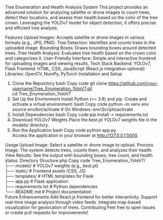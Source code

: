 Tree Enumeration and Health Analysis System
This project provides an advanced solution for analyzing satellite or drone images to count trees, detect their locations, and assess their health based on the color of the tree crown. Leveraging the YOLOv7 model for object detection, it offers precise and efficient tree analysis.

Features
Upload Images: Accepts satellite or drone images in various formats (e.g., JPG, PNG).
Tree Detection: Identifies and counts trees in the uploaded image.
Bounding Boxes: Draws bounding boxes around detected trees.
Tree Health Analysis: Evaluates tree health based on the crown color and categorizes it.
User-Friendly Interface: Simple and interactive frontend for uploading images and viewing results.
Tech Stack
Backend: YOLOv7, Flask
Frontend: HTML, CSS, JavaScript (React.js integration optional)
Libraries: OpenCV, NumPy, PyTorch
Installation and Setup
1. Clone the Repository
bash
Copy code
git clone https://github.com/your-username/Tree_Enumeration_YoloV7.git  
cd Tree_Enumeration_YoloV7  
2. Set Up the Environment
Install Python (>= 3.8) and pip.
Create and activate a virtual environment:
bash
Copy code
python -m venv env  
source env/bin/activate  # On Windows: env\Scripts\activate  
3. Install Dependencies
bash
Copy code
pip install -r requirements.txt  
4. Download YOLOv7 Weights
Place the best.pt YOLOv7 weights file in the models/ directory.
5. Run the Application
bash
Copy code
python app.py  
Access the application in your browser at http://127.0.0.1:5000.

Usage
Upload Image: Select a satellite or drone image to upload.
Process Image: The system detects trees, counts them, and analyzes their health.
View Results: See the output with bounding boxes, tree count, and health status.
Directory Structure
php
Copy code
Tree_Enumeration_YoloV7/  
├── models/                 # YOLOv7 weights (e.g., best.pt)  
├── static/                 # Frontend assets (CSS, JS)  
├── templates/              # HTML templates for Flask  
├── app.py                  # Flask application  
├── requirements.txt        # Python dependencies  
└── README.md               # Project documentation  
Future Enhancements
Add React.js frontend for better interactivity.
Support real-time image analysis through video feeds.
Integrate map-based visualization for geolocation of trees.
Contributing
Feel free to open issues or create pull requests for improvements!

